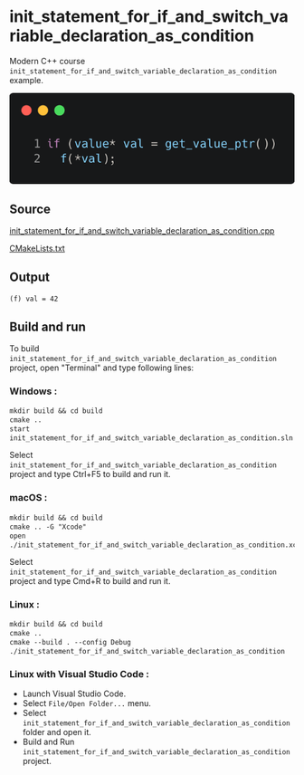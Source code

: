 # init_statement_for_if_and_switch_variable_declaration_as_condition

Modern C++ course `init_statement_for_if_and_switch_variable_declaration_as_condition` example.

![init_statement_for_if_and_switch_variable_declaration_as_condition](../../../../docs/pictures/language_basics/init_statement_for_if_and_switch_variable_declaration_as_condition.png)

## Source

[init_statement_for_if_and_switch_variable_declaration_as_condition.cpp](init_statement_for_if_and_switch_variable_declaration_as_condition.cpp)

[CMakeLists.txt](CMakeLists.txt)

## Output

```
(f) val = 42
```

## Build and run

To build `init_statement_for_if_and_switch_variable_declaration_as_condition` project, open "Terminal" and type following lines:

### Windows :

``` shell
mkdir build && cd build
cmake .. 
start init_statement_for_if_and_switch_variable_declaration_as_condition.sln
```

Select `init_statement_for_if_and_switch_variable_declaration_as_condition` project and type Ctrl+F5 to build and run it.

### macOS :

``` shell
mkdir build && cd build
cmake .. -G "Xcode"
open ./init_statement_for_if_and_switch_variable_declaration_as_condition.xcodeproj
```

Select `init_statement_for_if_and_switch_variable_declaration_as_condition` project and type Cmd+R to build and run it.

### Linux :

``` shell
mkdir build && cd build
cmake .. 
cmake --build . --config Debug
./init_statement_for_if_and_switch_variable_declaration_as_condition
```

### Linux with Visual Studio Code :

* Launch Visual Studio Code.
* Select `File/Open Folder...` menu.
* Select `init_statement_for_if_and_switch_variable_declaration_as_condition` folder and open it.
* Build and Run `init_statement_for_if_and_switch_variable_declaration_as_condition` project.
